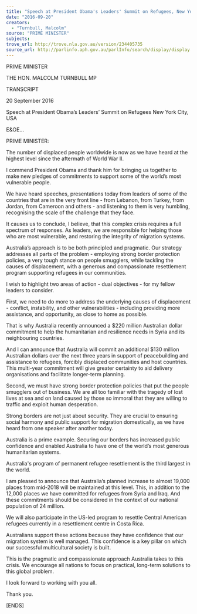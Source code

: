 ```yaml
---
title: "Speech at President Obama's Leaders' Summit on Refugees, New York City, USA"
date: "2016-09-20"
creators:
  - "Turnbull, Malcolm"
source: "PRIME MINISTER"
subjects:
trove_url: http://trove.nla.gov.au/version/234405735
source_url: http://parlinfo.aph.gov.au/parlInfo/search/display/display.w3p;query=Id%3A%22media/pressrel/4830864%22
---
```


 

 

 PRIME MINISTER 

 THE HON. MALCOLM TURNBULL MP   

 

 TRANSCRIPT   

 20 September 2016  

 

 Speech at President Obama’s Leaders’ Summit on Refugees  New York City, USA   

 

 E&OE…   

 PRIME MINISTER:  

 The number of displaced people worldwide is now as we have heard at the highest level since the  aftermath of World War II. 

 I commend President Obama and thank him for bringing us together to make new pledges of  commitments to support some of the world’s most vulnerable people. 

 We have heard speeches, presentations today from leaders of some of the countries that are in the  very front line - from Lebanon, from Turkey, from Jordan, from Cameroon and others - and listening  to them is very humbling, recognising the scale of the challenge that they face.  

 It causes us to conclude, I believe, that this complex crisis requires a full spectrum of responses. As  leaders, we are responsible for helping those who are most vulnerable, and restoring the integrity of  migration systems. 

 Australia’s approach is to be both principled and pragmatic. Our strategy addresses all parts of the  problem - employing strong border protection policies, a very tough stance on people smugglers,  while tackling the causes of displacement, with a generous and compassionate resettlement  program supporting refugees in our communities. 

 I wish to highlight two areas of action - dual objectives - for my fellow leaders to consider. 

 First, we need to do more to address the underlying causes of displacement - conflict, instability,  and other vulnerabilities - including providing more assistance, and opportunity, as close to home as  possible. 

 That is why Australia recently announced a $220 million Australian dollar commitment to help the  humanitarian and resilience needs in Syria and its neighbouring countries. 

 And I can announce that Australia will commit an additional $130 million Australian dollars over the  next three years in support of peacebuilding and assistance to refugees, forcibly displaced  communities and host countries. This multi-year commitment will give greater certainty to aid  delivery organisations and facilitate longer-term planning. 

 Second, we must have strong border protection policies that put the people smugglers out of  business. We are all too familiar with the tragedy of lost lives at sea and on land caused by those so  immoral that they are willing to traffic and exploit human desperation. 

 Strong borders are not just about security. They are crucial to ensuring social harmony and public  support for migration domestically, as we have heard from one speaker after another today.  

 Australia is a prime example. Securing our borders has increased public confidence and enabled  Australia to have one of the world’s most generous humanitarian systems.  

 Australia's program of permanent refugee resettlement is the third largest in the world. 

 I am pleased to announce that Australia’s planned increase to almost 19,000 places from mid-2018  will be maintained at this level. This, in addition to the 12,000 places we have committed for  refugees from Syria and Iraq. And these commitments should be considered in the context of our  national population of 24 million.  

 We will also participate in the US-led program to resettle Central American refugees currently in a  resettlement centre in Costa Rica. 

 Australians support these actions because they have confidence that our migration system is well  managed. This confidence is a key pillar on which our successful multicultural society is built.  

 This is the pragmatic and compassionate approach Australia takes to this crisis. We encourage all  nations to focus on practical, long-term solutions to this global problem.  

 I look forward to working with you all.  

 Thank you. 

 [ENDS] 

 

